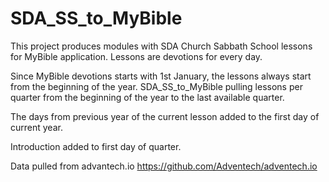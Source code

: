# SDA_SS_to_MyBible
This project produces modules with SDA Church Sabbath School lessons for MyBible application.
Lessons are devotions for every day.

Since MyBible devotions starts with 1st January, the lessons always start from the beginning of the year.
SDA_SS_to_MyBible pulling lessons per quarter from the beginning of the year to the last available quarter.

The days from previous year of the current lesson added to the first day of current year.

Introduction added to first day of quarter.

Data pulled from advantech.io https://github.com/Adventech/adventech.io
